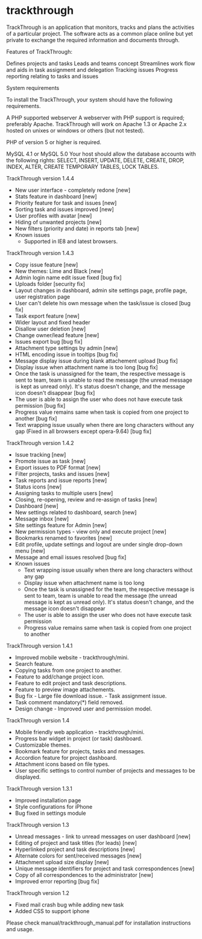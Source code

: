 # trackthrough
TrackThrough is an application that monitors, tracks and plans the activities of a particular project. The software acts as a common place online but yet private to exchange the required information and documents through.

Features of TrackThrough:

Defines projects and tasks
Leads and teams concept
Streamlines work flow and aids in task assignment and delegation
Tracking issues
Progress reporting relating to tasks and issues

System requirements

To install the TrackThrough‚ your system should have the following requirements.

A PHP supported webserver
A webserver with PHP support is required; preferably Apache.
TrackThrough will work on Apache 1.3 or Apache 2.x hosted on unixes or windows or others
(but not tested).


PHP of version 5 or higher is required.

MySQL 4.1 or MySQL 5.0
Your host should allow the database accounts with the following rights:
SELECT‚ INSERT‚ UPDATE‚ DELETE‚ CREATE‚ DROP‚ INDEX‚ ALTER‚ CREATE
TEMPORARY TABLES‚ LOCK TABLES.


TrackThrough version 1.4.4
- New user interface - completely redone [new]
- Stats feature in dashboard [new]
- Priority feature for task and issues [new]
- Sorting task and issues improved [new]
- User profiles with avatar [new]
- Hiding of unwanted projects [new]
- New filters (priority and date) in reports tab [new]
- Known issues
	- Supported in IE8 and latest browsers.



TrackThrough version 1.4.3
- Copy issue feature [new]
- New themes: Lime and Black [new]
- Admin login name edit issue fixed [bug fix]
- Uploads folder [security fix]
- Layout changes in dashboard, admin site settings page, profile page, user registration page
- User can't delete his own message when the task/issue is closed [bug fix]
- Task export feature [new]
- Wider layout and fixed header
- Disallow user deletion [new]
- Change owner/lead feature [new]
- Issues export bug [bug fix]
- Attachment type settings by admin [new]
- HTML encoding issue in tooltips [bug fix]
- Message display issue during blank attachement upload [bug fix]
- Display issue when attachment name is too long [bug fix]
- Once the task is unassigned for the team, the respective message is sent to team, team is unable to read the message (the unread message is kept as unread only). It's status doesn't change, and the message icon doesn't disappear [bug fix]
- The user is able to assign the user who does not have execute task permission [bug fix]						
- Progress value remains same when task is copied from one project to another [bug fix]
- Text wrapping issue usually when there are long characters without any gap (Fixed in all browsers except opera-9.64) [bug fix]


TrackThrough version 1.4.2
- Issue tracking [new]
- Promote issue as task [new]
- Export issues to PDF format [new]
- Filter projects, tasks and issues [new]
- Task reports and issue reports [new]
- Status icons [new]
- Assigning tasks to multiple users [new]
- Closing, re-opening, review and re-assign of tasks [new]
- Dashboard [new]
- New settings related to dashboard, search [new]
- Message inbox [new]
- Site settings feature for Admin [new]
- New permission types - view only and execute project [new]
- Bookmarks renamed to favorites [new]
- Edit profile, update settings and logout are under single drop-down menu [new]
- Message and email issues resolved [bug fix]
- Known issues
   - Text wrapping issue usually when there are long characters without any gap
   - Display issue when attachment name is too long
   - Once the task is unassigned for the team, the respective message is sent to team, team is unable to read the message (the unread message is kept as unread only). It's status doesn't change, and the message icon doesn't disappear
   - The user is able to assign the user who does not have execute task permission
   - Progress value remains same when task is copied from one project to another


TrackThrough version 1.4.1
- Improved mobile website - trackthrough/mini.
- Search feature.
- Copying tasks from one project to another.
- Feature to add/change project icon.
- Feature to edit project and task descriptions.
- Feature to preview image attachements.
- Bug fix
      - Large file download issue.
      - Task assignment issue.
- Task comment mandatory(*) field removed.
- Design change - Improved user and permission model.


TrackThrough version 1.4 
- Mobile friendly web application - trackthrough/mini.
- Progress bar widget in project (or task) dashboard.
- Customizable themes.
- Bookmark feature for projects, tasks and messages.
- Accordion feature for project dashboard.
- Attachment icons based on file types.
- User specific settings to control number of projects and messages to be displayed.


TrackThrough version 1.3.1
- Improved installation page
- Style configurations for iPhone
- Bug fixed in settings module


TrackThrough version 1.3
- Unread messages - link to  unread messages on user dashboard [new]
- Editing of project and task titles (for leads) [new]
- Hyperlinked project and task descriptions [new]
- Alternate colors for sent/received messages [new]
- Attachment upload size display [new]
- Unique message identifiers for project and task correspondences [new]
- Copy of all correspondences to the administrator [new]
- Improved error reporting [bug fix]


TrackThrough version 1.2
- Fixed mail crash bug while adding new task
- Added CSS to support iphone


Please check manual/trackthrough_manual.pdf for installation instructions and usage.

